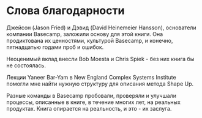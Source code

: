 # Слова благодарности

Джейсон (Jason Fried) и Дэвид (David Heinemeier Hansson), основатели компании Basecamp, заложили основу для этой книги. Она продиктована их ценностями, культурой Basecamp, и конечно, пятнадцатью годами проб и ошибок.

Неоценимый вклад внесли Bob Moesta и Chris Spiek - без них книга бы не состоялась.

Лекции Yaneer Bar-Yam в New England Complex Systems Institute помогли мне найти нужную структуру для описания метода Shape Up.

Разные команды в Basecamp пробовали, проверяли и улучшали процессы, описанные в книге, в течение многих лет, на реальных продуктах. Книга опирается на реальность, и это - их заслуга.